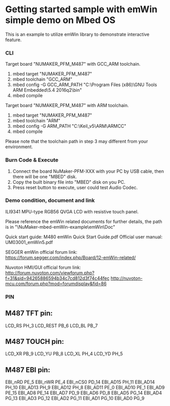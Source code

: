 # Getting started sample with emWin simple demo on Mbed OS

This is an example to utilize emWin library to demonstrate interactive feature.

### CLI
Target board "NUMAKER_PFM_M487" with GCC_ARM toolchain.
1. mbed target "NUMAKER_PFM_M487"
2. mbed toolchain "GCC_ARM"
3. mbed config -G GCC_ARM_PATH "C:\Program Files (x86)\GNU Tools ARM Embedded\5.4 2016q2\bin"
4. mbed compile

Target board "NUMAKER_PFM_M487" with ARM toolchain.
1. mbed target "NUMAKER_PFM_M487"
2. mbed toolchain "ARM"
3. mbed config -G ARM_PATH "C:\Keil_v5\ARM\ARMCC"
4. mbed compile

Please note that the toolchain path in step 3 may different from your environment.

### Burn Code & Execute
1. Connect the board NuMaker-PFM-XXX with your PC by USB cable, then there will be one "MBED" disk.
2. Copy the built binary file into "MBED" disk on you PC.
3. Press reset button to execute, user could test Audio Codec.

### Demo condition, document and link
ILI9341 MPU-type RGB56 QVGA LCD with resistive touch panel.

Please reference the emWin related documents for further details, the path is in "\NuMaker-mbed-emWin-example\emWin\Doc"

Quick start guide:  M480 emWin Quick Start Guide.pdf
Official user manual: UM03001_emWin5.pdf

SEGGER emWin official forum link:
https://forum.segger.com/index.php/Board/12-emWin-related/

Nuvoton HMI/GUI official forum link:
http://forum.nuvoton.com/viewforum.php?f=31&sid=94265886594b34c7cd812d3f74c44fec
http://nuvoton-mcu.com/forum.php?mod=forumdisplay&fid=86

### PIN
M487 TFT pin:
-------------
LCD_RS   PH_3
LCD_REST PB_6
LCD_BL   PB_7

M487 TOUCH pin:
---------------
LCD_XR PB_9
LCD_YU PB_8
LCD_XL PH_4
LCD_YD PH_5

M487 EBI pin:
-------------
EBI_nRD  PE_5
EBI_nWR  PE_4
EBI_nCS0 PD_14
EBI_AD15 PH_11
EBI_AD14 PH_10
EBI_AD13 PH_9
EBI_AD12 PH_8
EBI_AD11 PE_0
EBI_AD10 PE_1
EBI_AD9  PE_15
EBI_AD8  PE_14
EBI_AD7  PD_9
EBI_AD6  PD_8
EBI_AD5  PG_14
EBI_AD4  PG_13
EBI_AD3  PG_12
EBI_AD2  PG_11
EBI_AD1  PG_10
EBI_AD0  PG_9
